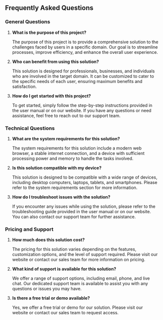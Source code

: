 ## Frequently Asked Questions

### General Questions

1. **What is the purpose of this project?**

   The purpose of this project is to provide a comprehensive solution to the challenges faced by users in a specific domain. Our goal is to streamline processes, improve efficiency, and enhance the overall user experience.

2. **Who can benefit from using this solution?**

   This solution is designed for professionals, businesses, and individuals who are involved in the target domain. It can be customized to cater to the specific needs of each user, ensuring maximum benefits and satisfaction.

3. **How do I get started with this project?**

   To get started, simply follow the step-by-step instructions provided in the user manual or on our website. If you have any questions or need assistance, feel free to reach out to our support team.

### Technical Questions

1. **What are the system requirements for this solution?**

   The system requirements for this solution include a modern web browser, a stable internet connection, and a device with sufficient processing power and memory to handle the tasks involved.

2. **Is this solution compatible with my device?**

   This solution is designed to be compatible with a wide range of devices, including desktop computers, laptops, tablets, and smartphones. Please refer to the system requirements section for more information.

3. **How do I troubleshoot issues with the solution?**

   If you encounter any issues while using the solution, please refer to the troubleshooting guide provided in the user manual or on our website. You can also contact our support team for further assistance.

### Pricing and Support

1. **How much does this solution cost?**

   The pricing for this solution varies depending on the features, customization options, and the level of support required. Please visit our website or contact our sales team for more information on pricing.

2. **What kind of support is available for this solution?**

   We offer a range of support options, including email, phone, and live chat. Our dedicated support team is available to assist you with any questions or issues you may have.

3. **Is there a free trial or demo available?**

   Yes, we offer a free trial or demo for our solution. Please visit our website or contact our sales team to request access.